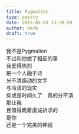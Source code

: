 ```yaml
---  
title: Pygmalion  
type: poetry  
date: 2015-05-01 13:39:59  
author: Herb  
draft: true
---  
```

我不是Pygmalion  
不过和他做了相反的事  
我爱得热烈  
把一个人融于诗  
分不清躁动的文字  
与冷清的现实  
抑或是时间久了　真的分不清  
那让我  
且值得跪着虔诚祈求的  
是你  
还是一个完美的神祇